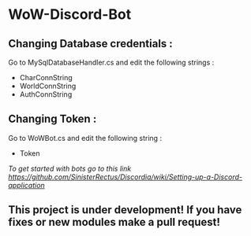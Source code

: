 # WoW-Discord-Bot
## Changing Database credentials :
Go to MySqlDatabaseHandler.cs and edit the following strings : 
- CharConnString
- WorldConnString
- AuthConnString

## Changing Token : 
Go to WoWBot.cs and edit the following string : 
- Token 

*To get started with bots go to this link 
https://github.com/SinisterRectus/Discordia/wiki/Setting-up-a-Discord-application*

## This project is under development! If you have fixes or new modules make a pull request!
